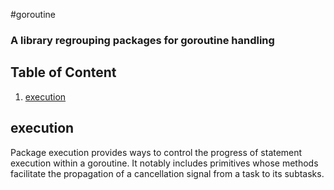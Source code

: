 #goroutine

### A library regrouping packages for goroutine handling

## Table of Content
1. [execution](#execution)


## execution
Package execution provides ways to control the progress of statement execution
within a goroutine.
It notably includes primitives whose methods facilitate the propagation of
a cancellation signal from a task to its subtasks.
